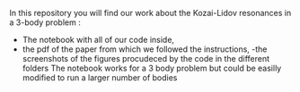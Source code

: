 In this repository you will find our work about the Kozai-Lidov resonances in a 3-body problem : 
 - The notebook with all of our code inside,
 - the pdf of the paper from which we followed the instructions,
 -the screenshots of the figures procudeced by the code in the different folders
The notebook works for a 3 body problem but could be easilly modified to run a larger number of bodies
